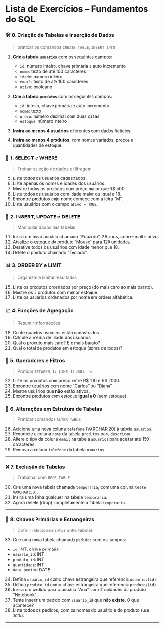 # **Lista de Exercícios – Fundamentos do SQL**


### 🛠️ **0. Criação de Tabelas e Inserção de Dados**

> praticar os comandos `CREATE TABLE`, `INSERT INTO`

1. **Crie a tabela `usuarios`** com os seguintes campos:

   * `id`: número inteiro, chave primária e auto incremento
   * `nome`: texto de até 100 caracteres
   * `idade`: número inteiro
   * `email`: texto de até 100 caracteres
   * `ativo`: booleano

2. **Crie a tabela `produtos`** com os seguintes campos:

   * `id`: inteiro, chave primária e auto incremento
   * `nome`: texto
   * `preco`: número decimal com duas casas
   * `estoque`: número inteiro

3. **Insira ao menos 4 usuários** diferentes com dados fictícios.

4. **Insira ao menos 4 produtos**, com nomes variados, preços e quantidades de estoque.


### 🔎 **1. SELECT e WHERE**

> Treinar seleção de dados e filtragem

5. Liste todos os usuários cadastrados.
6. Liste apenas os nomes e idades dos usuários.
7. Mostre todos os produtos com preço maior que R\$ 500.
8. Liste todos os usuários com idade maior ou igual a 18.
9. Encontre produtos cujo nome comece com a letra “M”.
10. Liste usuários com o campo `ativo = TRUE`.


### 🧪 **2. INSERT, UPDATE e DELETE**

> Manipular dados nas tabelas

11. Insira um novo usuário chamado “Eduardo”, 28 anos, com e-mail e ativo.
12. Atualize o estoque do produto “Mouse” para 120 unidades.
13. Desative todos os usuários com idade menor que 18.
14. Delete o produto chamado “Teclado”.


### 📊 **3. ORDER BY e LIMIT**

> Organizar e limitar resultados

15. Liste os produtos ordenados por preço (do mais caro ao mais barato).
16. Mostre os 2 produtos com menor estoque.
17. Liste os usuários ordenados por nome em ordem alfabética.


### 📈 **4. Funções de Agregação**

> Resumir informações

18. Conte quantos usuários estão cadastrados.
19. Calcule a média de idade dos usuários.
20. Qual o produto mais caro? E o mais barato?
21. Qual o total de produtos em estoque (soma de todos)?


### 🔄 **5. Operadores e Filtros**

> Praticar `BETWEEN`, `IN`, `LIKE`, `IS NULL`, `!=`

22. Liste os produtos com preço entre R\$ 100 e R\$ 2000.
23. Encontre usuários com nome “Carlos” ou “Diana”.
24. Mostre usuários que **não** estão ativos.
25. Encontre produtos com estoque **igual a 0** (sem estoque).


### 🧱 **6. Alterações em Estrutura de Tabelas**

> Praticar comandos `ALTER TABLE`

26. Adicione uma nova coluna `telefone` (VARCHAR 20) à tabela `usuarios`.
27. Renomeie a coluna `nome` da tabela `produtos` para `descricao`.
28. Altere o tipo da coluna `email` na tabela `usuarios` para aceitar até 150 caracteres.
29. Remova a coluna `telefone` da tabela `usuarios`.

---

### ❌ **7. Exclusão de Tabelas**

> Trabalhar com `DROP TABLE`

30. Crie uma nova tabela chamada `temporaria`, com uma coluna `teste VARCHAR(50)`.
31. Insira uma linha qualquer na tabela `temporaria`.
32. Agora delete (drop) completamente a tabela `temporaria`.

---

### 🔐 **8. Chaves Primárias e Estrangeiras**

> Definir relacionamentos entre tabelas

33. Crie uma nova tabela chamada `pedidos` com os campos:

* `id`: INT, chave primária
* `usuario_id`: INT
* `produto_id`: INT
* `quantidade`: INT
* `data_pedido`: DATE

34. Defina `usuario_id` como chave estrangeira que referencia `usuarios(id)`.
35. Defina `produto_id` como chave estrangeira que referencia `produtos(id)`.
36. Insira um pedido para o usuário "Ana" com 2 unidades do produto "Notebook".
37. Tente inserir um pedido com `usuario_id` que **não existe**. O que acontece?
38. Liste todos os pedidos, com os nomes do usuário e do produto (use `JOIN`).

---
